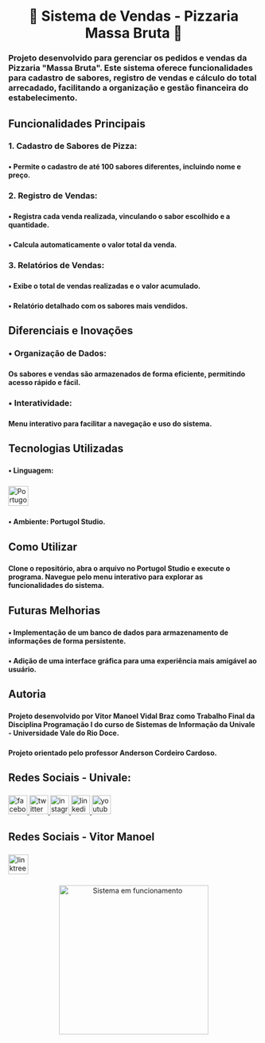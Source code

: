 <h1 align="center">🍕 Sistema de Vendas - Pizzaria Massa Bruta 🍕</h1>

###

<h3 align="left">Projeto desenvolvido para gerenciar os pedidos e vendas da Pizzaria "Massa Bruta". Este sistema oferece funcionalidades para cadastro de sabores, registro de vendas e cálculo do total arrecadado, facilitando a organização e gestão financeira do estabelecimento.</h3>

###

<h2 align="left">Funcionalidades Principais</h2>

###

<h3 align="left">1. Cadastro de Sabores de Pizza:</h3>

###

<h4 align="left">• Permite o cadastro de até 100 sabores diferentes, incluindo nome e preço.</h4>

###

<h3 align="left">2. Registro de Vendas:</h3>

###

<h4 align="left">• Registra cada venda realizada, vinculando o sabor escolhido e a quantidade.</h4>

###

<h4 align="left">• Calcula automaticamente o valor total da venda.</h4>

###

<h3 align="left">3. Relatórios de Vendas:</h3>

###

<h4 align="left">• Exibe o total de vendas realizadas e o valor acumulado.</h4>

###

<h4 align="left">• Relatório detalhado com os sabores mais vendidos.</h4>

###

<h2 align="left">Diferenciais e Inovações</h2>

###

<h3 align="left">• Organização de Dados:</h3>

###

<h4 align="left">Os sabores e vendas são armazenados de forma eficiente, permitindo acesso rápido e fácil.</h4>

###

<h3 align="left">• Interatividade:</h3>

###

<h4 align="left">Menu interativo para facilitar a navegação e uso do sistema.</h4>

###

<h2 align="left">Tecnologias Utilizadas</h2>

###

<h4 align="left">• Linguagem:</h4>

###

<div align="left">
  <img src="https://play-lh.googleusercontent.com/7NhwxJq45jv0Z1rerLLPZFtLnz2WZmqqmhwQ1uRgtv2o1wTsERjh_OT8vKYN0C_vig=w240-h480-rw" height="40" alt="Portugol Studio logo" />
</div>

###

<h4 align="left">• Ambiente: Portugol Studio.</h4>

###

<h2 align="left">Como Utilizar</h2>

###

<h4 align="left">Clone o repositório, abra o arquivo no Portugol Studio e execute o programa. Navegue pelo menu interativo para explorar as funcionalidades do sistema.</h4>

###

<h2 align="left">Futuras Melhorias</h2>

###

<h4 align="left">• Implementação de um banco de dados para armazenamento de informações de forma persistente.</h4>

###

<h4 align="left">• Adição de uma interface gráfica para uma experiência mais amigável ao usuário.</h4>

###

<h2 align="left">Autoria</h2>

###

<h4 align="left">Projeto desenvolvido por Vitor Manoel Vidal Braz como Trabalho Final da Disciplina Programação I do curso de Sistemas de Informação da Univale - Universidade Vale do Rio Doce.</h4>

###

<h4 align="left"> Projeto orientado pelo professor Anderson Cordeiro Cardoso.</h4>

###

<h2 align="left">Redes Sociais - Univale:</h2>

###

<div align="left">
  <a href="https://www.facebook.com/Univale?mibextid=ZbWKwL" target="_blank">
    <img src="https://img.shields.io/static/v1?message=Facebook&logo=facebook&label=&color=1877F2&logoColor=white&labelColor=&style=for-the-badge" height="38" alt="facebook logo"  />
  </a>
  <a href="https://x.com/UnivaleGV?t=GG3yvwT-03gOueuSgPHMkg&s=09" target="_blank">
    <img src="https://img.shields.io/static/v1?message=Twitter&logo=twitter&label=&color=1DA1F2&logoColor=white&labelColor=&style=for-the-badge" height="38" alt="twitter logo"  />
  </a>
  <a href="https://www.instagram.com/univalegv?igsh=MWk2M2JnNHYwZnp4dw==" target="_blank">
    <img src="https://img.shields.io/static/v1?message=Instagram&logo=instagram&label=&color=E4405F&logoColor=white&labelColor=&style=for-the-badge" height="38" alt="instagram logo"  />
  </a>
  <a href="https://br.linkedin.com/school/univalegv/" target="_blank">
    <img src="https://img.shields.io/static/v1?message=LinkedIn&logo=linkedin&label=&color=0077B5&logoColor=white&labelColor=&style=for-the-badge" height="38" alt="linkedin logo"  />
  </a>
  <a href="https://youtube.com/@univale?si=M-sfT4D0J5PYWvGT" target="_blank">
    <img src="https://img.shields.io/static/v1?message=Youtube&logo=youtube&label=&color=FF0000&logoColor=white&labelColor=&style=for-the-badge" height="38" alt="youtube logo"  />
  </a>
</div>

###

<h2 align="left">Redes Sociais - Vitor Manoel</h2>

###

<div align="left">
  <a href="https://linktr.ee/vitormanoelvb?fbclid=PAY2xjawG3CWxleHRuA2FlbQIxMQABpvQyNVHzy9_0zPlyXMkr3uXSyY_d9xF5WrGRdRlTC5tsVKHO_lki5K6Uiw_aem_LAlMOl4j9oHdurtMJMglcA" target="_blank">
    <img src="https://img.shields.io/static/v1?message=Linktree&logo=linktree&label=&color=1de9b6&logoColor=white&labelColor=&style=for-the-badge" height="40" alt="linktree logo"  />
  </a>
</div>

###

<div align="center">
  <img height="300" src="https://tvsmidia.com.br/wp-content/uploads/2017/01/Menu-Board-TVS-midia-pizzaria-300x167.gif" alt="Sistema em funcionamento" />
</div>

###
